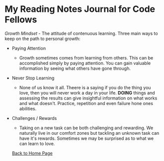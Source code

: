 # My Reading Notes Journal for Code Fellows

_Growth Mindset_ - The attitude of contenuous learning. Three main ways to keep on the path to personal growth:

* Paying Attention

  * Growth sometimes comes from learning from others. This can be accomplished simply by paying attention. You can gain valuable information by seeing what others have gone through.

* Never Stop Learning
  * None of us know it all. Theere is a saying if you do the thing you love, then you will never work a day in your life. **DOING** things and assessing the results can give insightful information on what works and what doesn't. Practice, repetition and even failure hone ones abilities.

* Challenges / Rewards
  * Taking on a new task can be both challenging and rewarding. We naturally live in our comfort zones but tackling an unknown task can have it's rewards. Sometimes we may be surprised as to what we can learn to love.


  [Back to Home Page](README.md)
